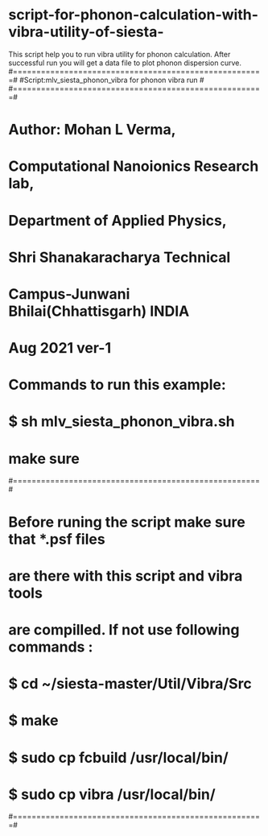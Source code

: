 # script-for-phonon-calculation-with-vibra-utility-of-siesta-
This script help you to run  vibra utility for phonon calculation. After successful run you will get a data file to plot phonon dispersion curve. 
#======================================================#
#Script:mlv_siesta_phonon_vibra for phonon  vibra run  #
#======================================================#
# Author: Mohan L Verma,                               #
#        Computational Nanoionics Research lab,        #  
#        Department of Applied Physics,                #
#        Shri Shanakaracharya Technical                # 
#        Campus-Junwani Bhilai(Chhattisgarh)  INDIA    #
#        Aug 2021 ver-1                                #
# Commands to run this example:                        #
# $ sh mlv_siesta_phonon_vibra.sh                      #
# make sure      #
#===================================================== #
#                                                      #
# Before runing the script make sure that *.psf files  # 
# are there with this script and vibra tools           #
#  are compilled. If not use following commands :      #
# $ cd ~/siesta-master/Util/Vibra/Src                  #                 
# $ make 						 #
# $ sudo cp fcbuild /usr/local/bin/			 #
# $ sudo cp vibra /usr/local/bin/			 #
#======================================================#
